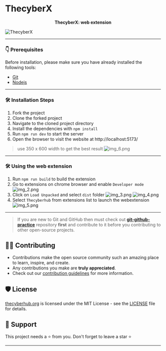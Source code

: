 # ThecyberX

<p align="center">
<b> ThecyberX: web extension </b>
</p>

![ThecyberX](src/assets/img.png)

---

### 👇 Prerequisites

Before installation, please make sure you have already installed the following tools:

- [Git](https://git-scm.com/downloads)
- [Nodejs](https://nodejs.org/en/download/)

---

### 🛠️ Installation Steps

1. Fork the project
2. Clone the forked project
3. Navigate to the cloned project directory
4. Install the dependencies with `npm install`
5. Run `npm run dev` to start the server
6. Open the browser to visit the website at http://localhost:5173/

> use 350 x 600 width to get the best result
> ![img_6.png](src/assets/img_6.png)

---

### 🛠️ Using the web extension

1. Run `npm run build` to build the extension
2. Go to extensions on chrome browser and enable `Developer mode`
   ![img_2.png](src/assets/img_2.png)
3. Click on `Load Unpacked` and select `dist` folder
   ![img_3.png](src/assets/img_3.png)
   ![img_4.png](src/assets/img_4.png)
4. Select `Thecyberhub` from extensions list to launch the webextension
   ![img_5.png](src/assets/img_5.png)

---

> If you are new to Git and GitHub then must check out **[git-github-practice](https://github.com/CryptoverseWeb3/git-github-practice)** repository **first** and contribute to it before you contributing to other open-source projects.

## 👨‍💻 Contributing

- Contributions make the open source community such an amazing place to learn, inspire, and create.
- Any contributions you make are **truly appreciated**.
- Check out our [contribution guidelines](/CONTRIBUTING.md) for more information.

## 🛡️ License

[thecyberhub.org](https://www.thecyberhub.org) is licensed under the MIT License - see the [LICENSE](LICENSE) file for details.

## 🙏 Support

This project needs a ⭐️ from you. Don't forget to leave a star ⭐️

---
